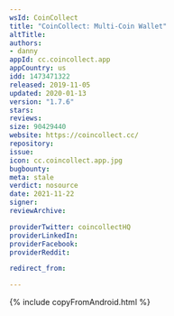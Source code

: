 ```yaml
---
wsId: CoinCollect
title: "CoinCollect: Multi-Coin Wallet"
altTitle: 
authors:
- danny
appId: cc.coincollect.app
appCountry: us
idd: 1473471322
released: 2019-11-05
updated: 2020-01-13
version: "1.7.6"
stars: 
reviews: 
size: 90429440
website: https://coincollect.cc/
repository: 
issue: 
icon: cc.coincollect.app.jpg
bugbounty: 
meta: stale
verdict: nosource
date: 2021-11-22
signer: 
reviewArchive:

providerTwitter: coincollectHQ
providerLinkedIn: 
providerFacebook: 
providerReddit: 

redirect_from:

---
```


{% include copyFromAndroid.html %}
